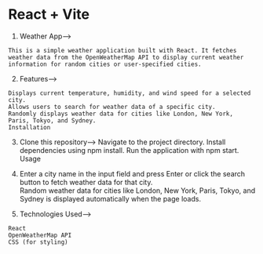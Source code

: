 # React + Vite




 1.    Weather App-->

    This is a simple weather application built with React. It fetches weather data from the OpenWeatherMap API to display current weather information for random cities or user-specified cities.

 2.   Features-->

    Displays current temperature, humidity, and wind speed for a selected city.
    Allows users to search for weather data of a specific city.
    Randomly displays weather data for cities like London, New York, Paris, Tokyo, and Sydney.
    Installation

 3.   Clone this repository-->
    Navigate to the project directory.
    Install dependencies using npm install.
    Run the application with npm start.
    Usage

 4.   Enter a city name in the input field and press Enter or click the search button to fetch weather data for that city.     
    Random weather data for cities like London, New York, Paris, Tokyo, and Sydney is displayed automatically when the page loads.

 5.  Technologies Used-->

    React
    OpenWeatherMap API
    CSS (for styling)

